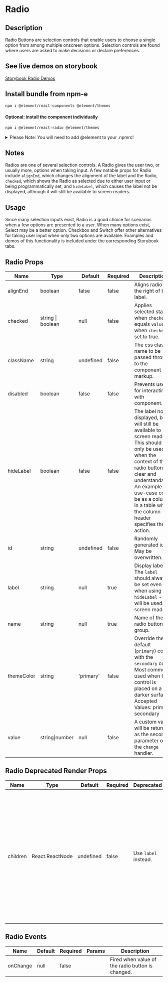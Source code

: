 # Radio

## Description

Radio Buttons are selection controls that enable users to choose a single option from among multiple onscreen options. Selection controls are found where users are asked to make decisions or declare preferences.

## See live demos on storybook

[Storybook Radio Demos](https://element-react.bayer.com/?path=/story/components-radio)

## Install bundle from npm-e

```bash
npm i @element/react-components @element/themes
```

#### Optional: install the component individually

```bash
npm i @element/react-radio @element/themes
```

<details>

<summary>
Please Note: You will need to add @element to your .npmrc!
</summary>

Open `~/.npmrc` in an editor and add the following line to enable the `@element`
scope:

```bash

@element:registry=https://npm.platforms.engineering

```

### Troubleshooting

See below if you have never installed a package from Bayer's npm-enterprise or
run into the following error:

```bash

npm ERR! code E401
npm ERR! Unable to authenticate, your authentication token seems to be invalid.
npm ERR! To correct this please trying logging in again with:
npm ERR!     npm login

```

### Setup an access token

See the
[devtools npm-e guide](https://devtools.bayer.com/docs/development/package-management/npm/)
to learn how to create an access token if this is the first time you are using a
npm-e package at Bayer or you do not have a line that starts with the following
in your `~/.npmrc` file:

`//npm.platforms.engineering/:_authToken=`

</details>

## Notes

Radios are one of several selection controls. A Radio gives the user two, or usually more, options when taking input. A few notable props for Radio include `alignEnd`, which changes the alignment of the label and the Radio, `checked`, which shows the Radio as selected due to either user input or being programmatically set, and `hideLabel`, which causes the label not be displayed, although it will still be available to screen readers.

## Usage

Since many selection inputs exist, Radio is a good choice for scenarios when a few options are presented to a user. When many options exist, Select may be a better option. Checkbox and Switch offer other alternatives for taking user input when only two options are available. Examples and demos of this functionality is included under the corresponding Storybook tabs.

## Radio Props

| Name       | Type              | Default   | Required | Description                                                                                                                                                                                                                                                             |
| ---------- | ----------------- | --------- | -------- | ----------------------------------------------------------------------------------------------------------------------------------------------------------------------------------------------------------------------------------------------------------------------- |
| alignEnd   | boolean           | false     | false    | Aligns radio to the right of the label.                                                                                                                                                                                                                                 |
| checked    | string \| boolean | null      | false    | Applies selected state when `checked` equals `value` or when `checked` is set to true.                                                                                                                                                                                  |
| className  | string            | undefined | false    | The css class name to be passed through to the component markup.                                                                                                                                                                                                        |
| disabled   | boolean           | false     | false    | Prevents user for interacting with component.                                                                                                                                                                                                                           |
| hideLabel  | boolean           | false     | false    | The label not be displayed, but will still be available to screen readers. This should only be used when the context of the radio button is clear and understandable. An example use-case could be as a column in a table where the column header specifies the action. |
| id         | string            | undefined | false    | Randomly generated id. May be overwritten.                                                                                                                                                                                                                              |
| label      | string            | null      | true     | Display label. The `label` should always be set even when using `hideLabel` - it will be used by screen readers.                                                                                                                                                        |
| name       | string            | null      | true     | Name of the radio button group.                                                                                                                                                                                                                                         |
| themeColor | string            | 'primary' | false    | Override the default (`primary`) color with the `secondary` color. Most commonly used when the control is placed on a darker surface.<br />Accepted Values: primary, secondary                                                                                          |
| value      | string\|number    | null      | false    | A custom value will be returned as the second parameter of the `change` handler.                                                                                                                                                                                        |

## Radio Deprecated Render Props

| Name     | Type            | Default   | Required | Deprecated           | Description                                                                                                                                                                                              |
| -------- | --------------- | --------- | -------- | -------------------- | -------------------------------------------------------------------------------------------------------------------------------------------------------------------------------------------------------- |
| children | React.ReactNode | undefined | false    | Use `label` instead. | Content to be rendered as the radio label. Can be used instead of `label` to provide more flexibility. Accepts any valid markup. _Warning, if `label` is set, it will be used instead of child content._ |

## Radio Events

| Name     | Default | Required | Params | Description                                      |
| -------- | ------- | -------- | ------ | ------------------------------------------------ |
| onChange | null    | false    |        | Fired when value of the radio button is changed. |
